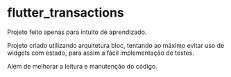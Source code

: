 # flutter_transactions
Projeto feito apenas para intuito de aprendizado.

Projeto criado utilizando arquitetura bloc, tentando ao máximo evitar uso de widgets com estado, para assim a fácil implementação de testes.

Além de melhorar a leitura e manutenção do código.
